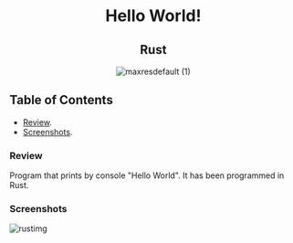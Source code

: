 <div align="center">
  
  <h1>Hello World!</h1>
  <h2>Rust</h2>

![maxresdefault (1)](https://user-images.githubusercontent.com/116028548/199353547-8d58a37f-7fd6-4662-bedc-aa1fe49b6c79.jpg)


</div>


## Table of Contents

- [Review](#review).
- [Screenshots](#screenshots).


### Review

Program that prints by console "Hello World". It has been programmed in Rust.

### Screenshots

![rustimg](https://user-images.githubusercontent.com/116028548/199353703-5964c9a6-a538-41fd-a3bd-fa6ee4627117.jpg)
